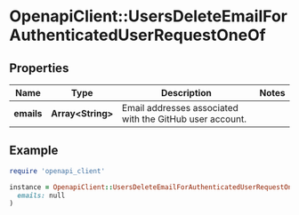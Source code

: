 # OpenapiClient::UsersDeleteEmailForAuthenticatedUserRequestOneOf

## Properties

| Name | Type | Description | Notes |
| ---- | ---- | ----------- | ----- |
| **emails** | **Array&lt;String&gt;** | Email addresses associated with the GitHub user account. |  |

## Example

```ruby
require 'openapi_client'

instance = OpenapiClient::UsersDeleteEmailForAuthenticatedUserRequestOneOf.new(
  emails: null
)
```

